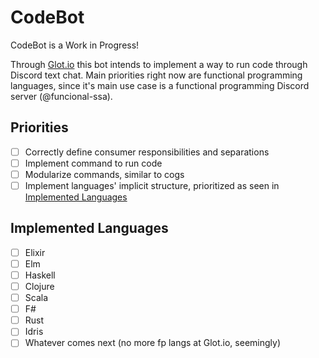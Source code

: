 # CodeBot

CodeBot is a Work in Progress!

Through [Glot.io](http://glot.io) this bot intends to implement a way to run code through Discord text chat. Main priorities right now are functional programming languages, since it's main use case is a functional programming Discord server (@funcional-ssa).

## Priorities

- [ ] Correctly define consumer responsibilities and separations
- [ ] Implement command to run code
- [ ] Modularize commands, similar to cogs
- [ ] Implement languages' implicit structure, prioritized as seen in [Implemented Languages](#implemented-languages)

## Implemented Languages

- [ ] Elixir
- [ ] Elm
- [ ] Haskell
- [ ] Clojure
- [ ] Scala
- [ ] F#
- [ ] Rust
- [ ] Idris
- [ ] Whatever comes next (no more fp langs at Glot.io, seemingly)